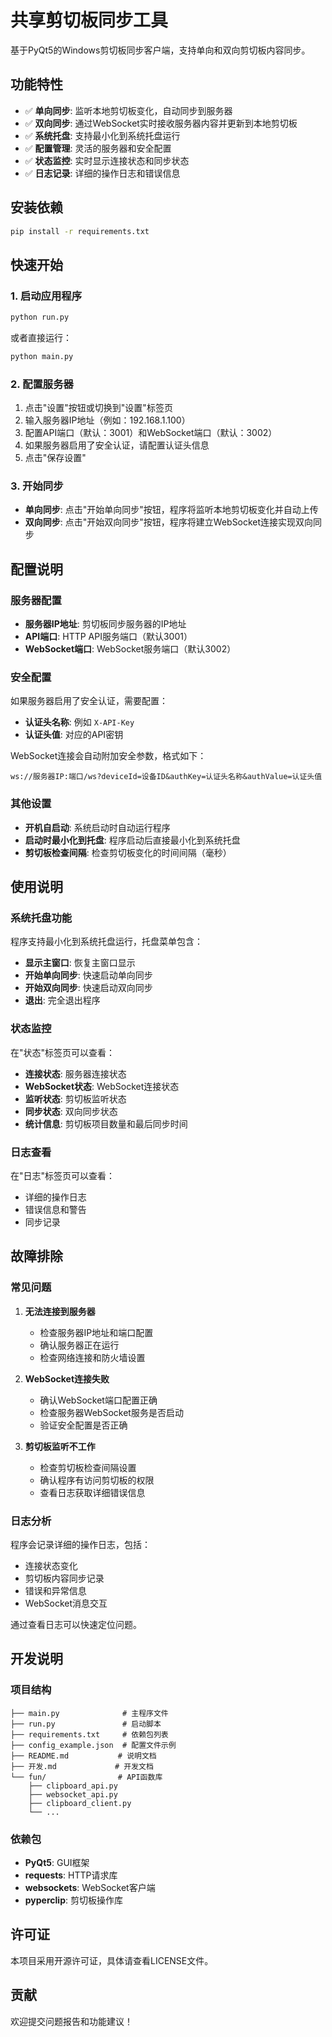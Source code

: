 # 共享剪切板同步工具

基于PyQt5的Windows剪切板同步客户端，支持单向和双向剪切板内容同步。

## 功能特性

- ✅ **单向同步**: 监听本地剪切板变化，自动同步到服务器
- ✅ **双向同步**: 通过WebSocket实时接收服务器内容并更新到本地剪切板
- ✅ **系统托盘**: 支持最小化到系统托盘运行
- ✅ **配置管理**: 灵活的服务器和安全配置
- ✅ **状态监控**: 实时显示连接状态和同步状态
- ✅ **日志记录**: 详细的操作日志和错误信息

## 安装依赖

```bash
pip install -r requirements.txt
```

## 快速开始

### 1. 启动应用程序

```bash
python run.py
```

或者直接运行：

```bash
python main.py
```

### 2. 配置服务器

1. 点击"设置"按钮或切换到"设置"标签页
2. 输入服务器IP地址（例如：192.168.1.100）
3. 配置API端口（默认：3001）和WebSocket端口（默认：3002）
4. 如果服务器启用了安全认证，请配置认证头信息
5. 点击"保存设置"

### 3. 开始同步

- **单向同步**: 点击"开始单向同步"按钮，程序将监听本地剪切板变化并自动上传
- **双向同步**: 点击"开始双向同步"按钮，程序将建立WebSocket连接实现双向同步

## 配置说明

### 服务器配置

- **服务器IP地址**: 剪切板同步服务器的IP地址
- **API端口**: HTTP API服务端口（默认3001）
- **WebSocket端口**: WebSocket服务端口（默认3002）

### 安全配置

如果服务器启用了安全认证，需要配置：

- **认证头名称**: 例如 `X-API-Key`
- **认证头值**: 对应的API密钥

WebSocket连接会自动附加安全参数，格式如下：
```
ws://服务器IP:端口/ws?deviceId=设备ID&authKey=认证头名称&authValue=认证头值
```

### 其他设置

- **开机自启动**: 系统启动时自动运行程序
- **启动时最小化到托盘**: 程序启动后直接最小化到系统托盘
- **剪切板检查间隔**: 检查剪切板变化的时间间隔（毫秒）

## 使用说明

### 系统托盘功能

程序支持最小化到系统托盘运行，托盘菜单包含：

- **显示主窗口**: 恢复主窗口显示
- **开始单向同步**: 快速启动单向同步
- **开始双向同步**: 快速启动双向同步
- **退出**: 完全退出程序

### 状态监控

在"状态"标签页可以查看：

- **连接状态**: 服务器连接状态
- **WebSocket状态**: WebSocket连接状态
- **监听状态**: 剪切板监听状态
- **同步状态**: 双向同步状态
- **统计信息**: 剪切板项目数量和最后同步时间

### 日志查看

在"日志"标签页可以查看：

- 详细的操作日志
- 错误信息和警告
- 同步记录

## 故障排除

### 常见问题

1. **无法连接到服务器**
   - 检查服务器IP地址和端口配置
   - 确认服务器正在运行
   - 检查网络连接和防火墙设置

2. **WebSocket连接失败**
   - 确认WebSocket端口配置正确
   - 检查服务器WebSocket服务是否启动
   - 验证安全配置是否正确

3. **剪切板监听不工作**
   - 检查剪切板检查间隔设置
   - 确认程序有访问剪切板的权限
   - 查看日志获取详细错误信息

### 日志分析

程序会记录详细的操作日志，包括：

- 连接状态变化
- 剪切板内容同步记录
- 错误和异常信息
- WebSocket消息交互

通过查看日志可以快速定位问题。

## 开发说明

### 项目结构

```
├── main.py              # 主程序文件
├── run.py               # 启动脚本
├── requirements.txt     # 依赖包列表
├── config_example.json  # 配置文件示例
├── README.md           # 说明文档
├── 开发.md             # 开发文档
└── fun/                # API函数库
    ├── clipboard_api.py
    ├── websocket_api.py
    ├── clipboard_client.py
    └── ...
```

### 依赖包

- **PyQt5**: GUI框架
- **requests**: HTTP请求库
- **websockets**: WebSocket客户端
- **pyperclip**: 剪切板操作库

## 许可证

本项目采用开源许可证，具体请查看LICENSE文件。

## 贡献

欢迎提交问题报告和功能建议！
